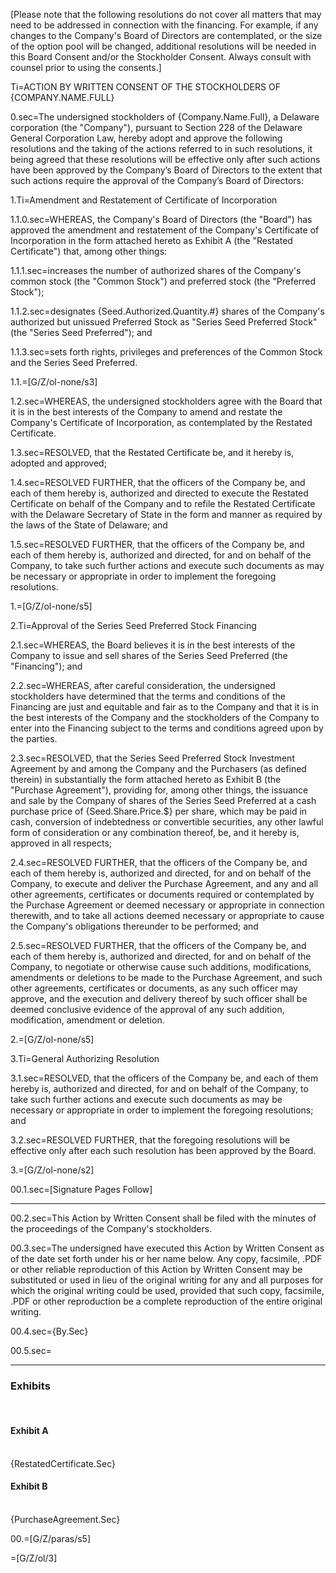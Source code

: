 [Please note that the following resolutions do not cover all matters that may need to be addressed in connection with the financing. For example, if any changes to the Company's Board of Directors are contemplated, or the size of the option pool will be changed, additional resolutions will be needed in this Board Consent and/or the Stockholder Consent. Always consult with counsel prior to using the consents.]

Ti=<span style="text-transform:uppercase">ACTION BY WRITTEN CONSENT OF THE STOCKHOLDERS OF {Company.Name.Full}</span>

0.sec=The undersigned stockholders of {Company.Name.Full}, a Delaware corporation (the "Company"), pursuant to Section 228 of the Delaware General Corporation Law, hereby adopt and approve the following resolutions and the taking of the actions referred to in such resolutions, it being agreed that these resolutions will be effective only after such actions have been approved by the Company’s Board of Directors to the extent that such actions require the approval of the Company’s Board of Directors:

1.Ti=Amendment and Restatement of Certificate of Incorporation

1.1.0.sec=WHEREAS, the Company's Board of Directors (the "Board") has approved the amendment and restatement of the Company's Certificate of Incorporation in the form attached hereto as Exhibit A (the "Restated Certificate") that, among other things:

1.1.1.sec=increases the number of authorized shares of the Company's common stock (the "Common Stock") and preferred stock (the "Preferred Stock");

1.1.2.sec=designates {Seed.Authorized.Quantity.#} shares of the Company's authorized but unissued Preferred Stock as "Series Seed Preferred Stock" (the "Series Seed Preferred"); and

1.1.3.sec=sets forth rights, privileges and preferences of the Common Stock and the Series Seed Preferred.

1.1.=[G/Z/ol-none/s3]

1.2.sec=WHEREAS, the undersigned stockholders agree with the Board that it is in the best interests of the Company to amend and restate the Company's Certificate of Incorporation, as contemplated by the Restated Certificate.

1.3.sec=RESOLVED, that the Restated Certificate be, and it hereby is, adopted and approved;

1.4.sec=RESOLVED FURTHER, that the officers of the Company be, and each of them hereby is, authorized and directed to execute the Restated Certificate on behalf of the Company and to refile the Restated Certificate with the Delaware Secretary of State in the form and manner as required by the laws of the State of Delaware; and

1.5.sec=RESOLVED FURTHER, that the officers of the Company be, and each of them hereby is, authorized and directed, for and on behalf of the Company, to take such further actions and execute such documents as may be necessary or appropriate in order to implement the foregoing resolutions.

1.=[G/Z/ol-none/s5]

2.Ti=Approval of the Series Seed Preferred Stock Financing

2.1.sec=WHEREAS, the Board believes it is in the best interests of the Company to issue and sell shares of the Series Seed Preferred (the "Financing"); and

2.2.sec=WHEREAS, after careful consideration, the undersigned stockholders have determined that the terms and conditions of the Financing are just and equitable and fair as to the Company and that it is in the best interests of the Company and the stockholders of the Company to enter into the Financing subject to the terms and conditions agreed upon by the parties.

2.3.sec=RESOLVED, that the Series Seed Preferred Stock Investment Agreement by and among the Company and the Purchasers (as defined therein) in substantially the form attached hereto as Exhibit B (the "Purchase Agreement"), providing for, among other things, the issuance and sale by the Company of shares of the Series Seed Preferred at a cash purchase price of {Seed.Share.Price.$} per share, which may be paid in cash, conversion of indebtedness or convertible securities, any other lawful form of consideration or any combination thereof, be, and it hereby is, approved in all respects;

2.4.sec=RESOLVED FURTHER, that the officers of the Company be, and each of them hereby is, authorized and directed, for and on behalf of the Company, to execute and deliver the Purchase Agreement, and any and all other agreements, certificates or documents required or contemplated by the Purchase Agreement or deemed necessary or appropriate in connection therewith, and to take all actions deemed necessary or appropriate to cause the Company's obligations thereunder to be performed; and

2.5.sec=RESOLVED FURTHER, that the officers of the Company be, and each of them hereby is, authorized and directed, for and on behalf of the Company, to negotiate or otherwise cause such additions, modifications, amendments or deletions to be made to the Purchase Agreement, and such other agreements, certificates or documents, as any such officer may approve, and the execution and delivery thereof by such officer shall be deemed conclusive evidence of the approval of any such addition, modification, amendment or deletion.

2.=[G/Z/ol-none/s5]

3.Ti=General Authorizing Resolution

3.1.sec=RESOLVED, that the officers of the Company be, and each of them hereby is, authorized and directed, for and on behalf of the Company, to take such further actions and execute such documents as may be necessary or appropriate in order to implement the foregoing resolutions; and

3.2.sec=RESOLVED FURTHER, that the foregoing resolutions will be effective only after each such resolution has been approved by the Board.

3.=[G/Z/ol-none/s2]

00.1.sec=[Signature Pages Follow]

***

00.2.sec=This Action by Written Consent shall be filed with the minutes of the proceedings of the Company's stockholders.

00.3.sec=The undersigned have executed this Action by Written Consent as of the date set forth under his or her name below. Any copy, facsimile, .PDF or other reliable reproduction of this Action by Written Consent may be substituted or used in lieu of the original writing for any and all purposes for which the original writing could be used, provided that such copy, facsimile, .PDF or other reproduction be a complete reproduction of the entire original writing.


00.4.sec={By.Sec}


00.5.sec=<hr><h3>Exhibits</h3><br><h4>Exhibit A</h4><br>{RestatedCertificate.Sec}<br><h4>Exhibit B</h4><br>{PurchaseAgreement.Sec}

00.=[G/Z/paras/s5]

=[G/Z/ol/3]
